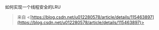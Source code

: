 如何实现一个线程安全的LRU
 > 来自 <[https://blog.csdn.net/u012280578/article/details/115463897](https://blog.csdn.net/u012280578/article/details/115463897)>